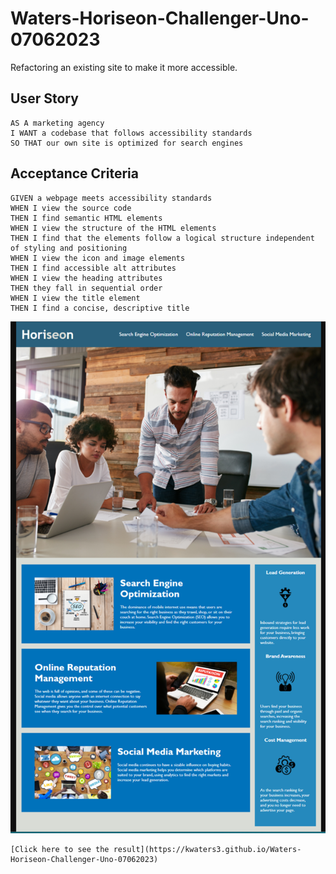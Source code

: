 # Waters-Horiseon-Challenger-Uno-07062023
Refactoring an existing site to make it more accessible.
## User Story

```
AS A marketing agency
I WANT a codebase that follows accessibility standards
SO THAT our own site is optimized for search engines
```

## Acceptance Criteria

```
GIVEN a webpage meets accessibility standards
WHEN I view the source code
THEN I find semantic HTML elements
WHEN I view the structure of the HTML elements
THEN I find that the elements follow a logical structure independent of styling and positioning
WHEN I view the icon and image elements
THEN I find accessible alt attributes
WHEN I view the heading attributes
THEN they fall in sequential order
WHEN I view the title element
THEN I find a concise, descriptive title

```
![Screenshot](https://raw.githubusercontent.com/kwaters3/Waters-Horiseon-Challenger-Uno-07062023/main/assets/images/Screenshot.png)

```
[Click here to see the result](https://kwaters3.github.io/Waters-Horiseon-Challenger-Uno-07062023)
